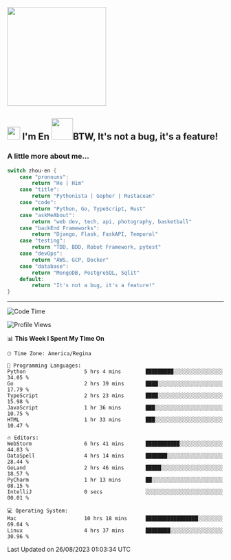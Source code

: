 <img align='center' src="https://media.giphy.com/media/GP1TJJSV4Ys1r64q2A/giphy.gif" width="230">

<h2><img src="https://emojis.slackmojis.com/emojis/images/1531849430/4246/blob-sunglasses.gif?1531849430" width="30"/> I'm En <img src="https://media.giphy.com/media/12oufCB0MyZ1Go/giphy.gif" width="50">BTW, It's not a bug, it's a feature!</h2>


<!-- <img align='right' src="https://media.giphy.com/media/M9gbBd9nbDrOTu1Mqx/giphy.gif" width="230"> -->


### A little more about me... 
<!--
```javascript
const zhou-en = {
    pronouns: "He" | "Him",
    title: "Pythonista" | "Gopher" | "Rustacean",
    code: ["Python", "Go", "Rust", "TypeScript"],
    askMeAbout: ["web dev", "tech", "app dev", "photography"],
    technologies: {
        backEnd: {
            python: ["Django", "Flask", "FaskAPI"],
            go: []
        },
        scraping: ["selenium", "scrapy", "spider"],
        testing: ["Robot Framework"],
        devOps: ["AWS", "Docker", "GCP", "Nginx"],
        databases: ["mongo", "postgresql", "sqlite"],
        misc: ["Firebase", "Heroku"]
    },
    architecture: ["Event Driven Architecture", "Microservices"],
    currentFocus: ["Temporal", "Rust"],
    funFact: "It's not a bug, it's a feature!"
};
```
  -->

```go
switch zhou-en {
    case "pronouns":
        return "He | Him"
    case "title":
        return "Pythonista | Gopher | Rustacean"
    case "code":
        return "Python, Go, TypeScript, Rust"
    case "askMeAbout":
        return "web dev, tech, api, photography, basketball"
    case "backEnd Frameworks":
        return "Django, Flask, FaskAPI, Temporal"
    case "testing":
        return "TDD, BDD, Robot Framework, pytest"
    case "devOps":
        return "AWS, GCP, Docker"
    case "database":
        return "MongoDB, PostgreSQL, Sqlit"
    default:
        return "It's not a bug, it's a feature!"
}
```




---
<!--START_SECTION:waka-->
![Code Time](http://img.shields.io/badge/Code%20Time-897%20hrs%2044%20mins-blue)

![Profile Views](http://img.shields.io/badge/Profile%20Views-0-blue)

📊 **This Week I Spent My Time On** 

```text
🕑︎ Time Zone: America/Regina

💬 Programming Languages: 
Python                   5 hrs 4 mins        █████████░░░░░░░░░░░░░░░░   34.05 % 
Go                       2 hrs 39 mins       ████░░░░░░░░░░░░░░░░░░░░░   17.79 % 
TypeScript               2 hrs 23 mins       ████░░░░░░░░░░░░░░░░░░░░░   15.98 % 
JavaScript               1 hr 36 mins        ███░░░░░░░░░░░░░░░░░░░░░░   10.75 % 
HTML                     1 hr 33 mins        ███░░░░░░░░░░░░░░░░░░░░░░   10.47 % 

🔥 Editors: 
WebStorm                 6 hrs 41 mins       ███████████░░░░░░░░░░░░░░   44.83 % 
DataSpell                4 hrs 14 mins       ███████░░░░░░░░░░░░░░░░░░   28.44 % 
GoLand                   2 hrs 46 mins       █████░░░░░░░░░░░░░░░░░░░░   18.57 % 
PyCharm                  1 hr 13 mins        ██░░░░░░░░░░░░░░░░░░░░░░░   08.15 % 
IntelliJ                 0 secs              ░░░░░░░░░░░░░░░░░░░░░░░░░   00.01 % 

💻 Operating System: 
Mac                      10 hrs 18 mins      █████████████████░░░░░░░░   69.04 % 
Linux                    4 hrs 37 mins       ████████░░░░░░░░░░░░░░░░░   30.96 % 
```


 Last Updated on 26/08/2023 01:03:34 UTC
<!--END_SECTION:waka-->
